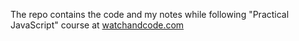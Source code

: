 

The repo contains the code and my notes while following "Practical JavaScript" course at [watchandcode.com](https://watchandcode.com/)
